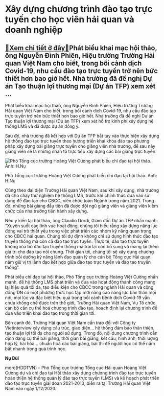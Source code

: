 Xây dựng chương trình đào tạo trực tuyến cho học viên hải quan và doanh nghiệp
==============================================================================

[:gift:Xem chi tiết ở đây:gift:](https://hddtvn.com/xay-dung-chuong-trinh-dao-tao-truc-tuyen-cho-hoc-vien-hai-quan-va-doanh-nghiep-2/)Phát biểu khai mạc hội thảo, ông Nguyễn Đình Phiên, Hiệu trưởng Trường Hải quan Việt Nam cho biết, trong bối cảnh dịch Covid-19, nhu cầu đào tạo trực tuyến trở nên bức thiết hơn bao giờ hết. Nhà trường đã đề nghị Dự án Tạo thuận lợi thương mại (Dự án TFP) xem xét …
-------------------------------------------------------------------------------------------------------------------------------------------------------------------------------------------------------------------------------------------------------------------------


Phát biểu khai mạc hội thảo, ông Nguyễn Đình Phiên, Hiệu trưởng Trường Hải quan Việt Nam cho biết, trong bối cảnh dịch Covid-19, nhu cầu đào tạo trực tuyến trở nên bức thiết hơn bao giờ hết. Nhà trường đã đề nghị Dự án Tạo thuận lợi thương mại (Dự án TFP) xem xét hỗ trợ kinh phí xây dựng hệ thống LMS và đã được dự án đồng ý.


Sau đó, nhà trường đã kết hợp với Dự án TFP bắt tay vào thực hiện xây dựng hệ thống đào tạo trực tuyến theo hướng triển khai khóa đào tạo phương pháp xây dựng bài giảng trực tuyến cho giảng viên nhà trường, để sau này giảng viên sẽ là những nhân tố trực tiếp xây dựng các bài giảng trực tuyến.





![Phó Tổng cục trưởng Hoàng Việt Cường phát biểu chỉ đạo tại hội thảo. Ảnh: H.Nụ](https://hddtvn.com/wp-content/uploads/2021/01/IMG_0575.jpg "Phó Tổng cục trưởng Hoàng Việt Cường phát biểu chỉ đạo tại hội thảo. Ảnh: H.Nụ")


Phó Tổng cục trưởng Hoàng Việt Cường phát biểu chỉ đạo tại hội thảo. Ảnh: H.Nụ



Cũng theo đại diện Trường Hải quan Việt Nam, sau khi xây dựng, nhà trường đã cho chạy thử nghiệm hệ thống LMS, trước khi chính thức đưa vào sử dụng để đào tạo cho CBCC, viên chức toàn Ngành trong năm 2021. Trong đó, những bài giảng đầu tiên đã được đội ngũ giảng viên và giảng viên kiêm chức của nhà trường tiến hành xây dựng.


Nêu ý kiến tại hội thảo, ông Claudio Dordi, Giám đốc Dự án TFP nhấn mạnh: “Xuyên suốt các lĩnh vực hoạt động, chúng tôi hiểu rằng xây dựng năng lực đóng vai trò thiết yếu trong việc phát triển các nhóm kỹ năng quan trọng cho CBCC hải quan. Chúng tôi dự định không chỉ sử dụng hình thức đào tạo truyền thống mà còn cả đào tạo trực tuyến. Thực tế, đào tạo trực tuyến không xóa bỏ đào tạo truyền thống mà trái lại còn bổ sung và mang lại thêm giá trị cho đào tạo nói chung. Thời gian tới, chúng tôi sẽ xây dựng chương trình bồi dưỡng kỹ năng lãnh đạo quản lý cho cán bộ Tổng cục Hải quan nắm giữ vị trí lãnh đạo kết hợp giữa đào tạo trực tuyến và đào tạo truyền thống”.


Phát biểu chỉ đạo tại hội thảo, Phó Tổng cục trưởng Hoàng Việt Cường nhấn mạnh, để hệ thống LMS phát triển và đưa vào hoạt động thành công mang lại hiệu quả tối đa, tạo điều kiện cho CBCC trong ngành Hải quan và cộng đồng DN có một phương thức học tập mới nâng cao năng lực bản thân mọi nơi, mọi lúc và đặc biệt hiệu quả trong bối cảnh bệnh dịch Covid-19 vẫn chưa khống chế được trên thế giới, Trường Hải quan Việt Nam, Vụ Tổ chức cán bộ cần cụ thể hoá chương trình đào tạo, hoạch định lại chương trình để đưa vào triển khai đào tạo trong thời gian tới.


Bên cạnh đó, Trường Hải quan Việt Nam cần trao đổi với Công ty Vietinterview xây dựng cấu trúc, giao diện… hệ thống đảm bảo thân thiện, tạo thuận lợi tối đa cho người sử dụng. Trong đó, nội dung chương trình cần định dạng cụ thể bài giảng, thời gian bài giảng, kết cấu, hình ảnh, thời lượng hợp lý, hài hòa… chuẩn hoá các bài giảng, bài thi để người học có thể nắm bắt nhanh trong quá trình học.




**Nụ Bùi**



more(HDDTVN) – Phó Tổng cục trưởng Tổng cục Hải quan Hoàng Việt Cường dự và chỉ đạo tại Hội thảo xây dựng chương trình đào tạo trực tuyến hoàn thiện hệ thống quản lý đào tạo trực tuyến (LMS) và kế hoạch phát triển đào tạo trực tuyến giai đoạn 2021-2013, diễn ra tại Trường Hải quan Việt Nam vào ngày 1/12/2020.

